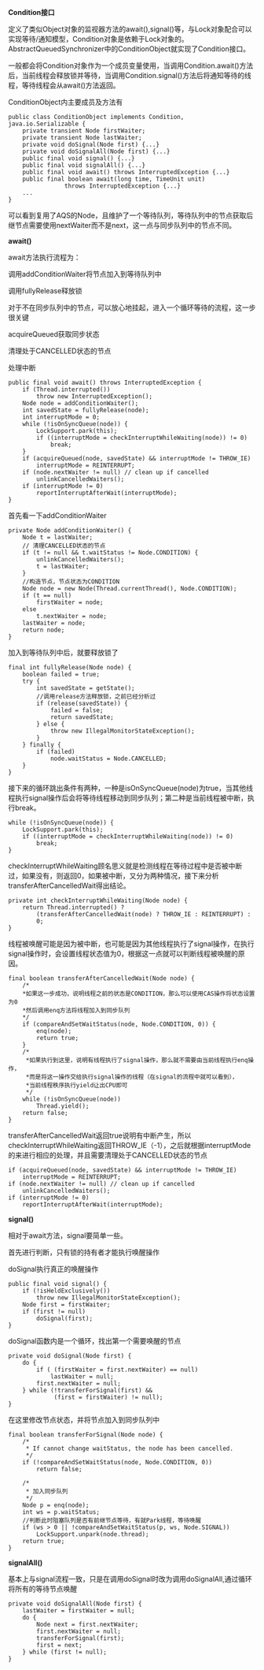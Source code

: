 **Condition接口**

定义了类似Object对象的监视器方法的await(),signal()等，与Lock对象配合可以实现等待/通知模型，Condition对象是依赖于Lock对象的。AbstractQueuedSynchronizer中的ConditionObject就实现了Condition接口。

一般都会将Condition对象作为一个成员变量使用，当调用Condition.await()方法后，当前线程会释放锁并等待，当调用Condition.signal()方法后将通知等待的线程，等待线程会从await()方法返回。

ConditionObject内主要成员及方法有

```
public class ConditionObject implements Condition, java.io.Serializable {
	private transient Node firstWaiter;
	private transient Node lastWaiter;
	private void doSignal(Node first) {...}
	private void doSignalAll(Node first) {...}
	public final void signal() {...}
	public final void signalAll() {...}
	public final void await() throws InterruptedException {...}
	public final boolean await(long time, TimeUnit unit)
                throws InterruptedException {...}
    ...
}
```

可以看到复用了AQS的Node，且维护了一个等待队列，等待队列中的节点获取后继节点需要使用nextWaiter而不是next，这一点与同步队列中的节点不同。

**await()**

await方法执行流程为：

调用addConditionWaiter将节点加入到等待队列中

调用fullyRelease释放锁

对于不在同步队列中的节点，可以放心地挂起，进入一个循环等待的流程，这一步很关键

acquireQueued获取同步状态

清理处于CANCELLED状态的节点

处理中断

```
public final void await() throws InterruptedException {
    if (Thread.interrupted())
        throw new InterruptedException();
    Node node = addConditionWaiter();
    int savedState = fullyRelease(node);
    int interruptMode = 0;
    while (!isOnSyncQueue(node)) {
        LockSupport.park(this);
        if ((interruptMode = checkInterruptWhileWaiting(node)) != 0)
            break;
    }
    if (acquireQueued(node, savedState) && interruptMode != THROW_IE)
        interruptMode = REINTERRUPT;
    if (node.nextWaiter != null) // clean up if cancelled
        unlinkCancelledWaiters();
    if (interruptMode != 0)
        reportInterruptAfterWait(interruptMode);
}
```

首先看一下addConditionWaiter

```
private Node addConditionWaiter() {
    Node t = lastWaiter;
    // 清理CANCELLED状态的节点
    if (t != null && t.waitStatus != Node.CONDITION) {
        unlinkCancelledWaiters();
        t = lastWaiter;
    }
    //构造节点，节点状态为CONDITION
    Node node = new Node(Thread.currentThread(), Node.CONDITION);
    if (t == null)
        firstWaiter = node;
    else
        t.nextWaiter = node;
    lastWaiter = node;
    return node;
}
```

加入到等待队列中后，就要释放锁了

```
final int fullyRelease(Node node) {
    boolean failed = true;
    try {
        int savedState = getState();
        //调用release方法释放锁，之前已经分析过
        if (release(savedState)) {
            failed = false;
            return savedState;
        } else {
            throw new IllegalMonitorStateException();
        }
    } finally {
        if (failed)
            node.waitStatus = Node.CANCELLED;
    }
}
```

接下来的循环跳出条件有两种，一种是isOnSyncQueue(node)为true，当其他线程执行signal操作后会将等待线程移动到同步队列；第二种是当前线程被中断，执行break。

```
while (!isOnSyncQueue(node)) {
    LockSupport.park(this);
    if ((interruptMode = checkInterruptWhileWaiting(node)) != 0)
        break;
}
```

checkInterruptWhileWaiting顾名思义就是检测线程在等待过程中是否被中断过，如果没有，则返回0，如果被中断，又分为两种情况，接下来分析transferAfterCancelledWait得出结论。

```
private int checkInterruptWhileWaiting(Node node) {
    return Thread.interrupted() ?
        (transferAfterCancelledWait(node) ? THROW_IE : REINTERRUPT) :
        0;
}
```

线程被唤醒可能是因为被中断，也可能是因为其他线程执行了signal操作，在执行signal操作时，会设置线程状态值为0，根据这一点就可以判断线程被唤醒的原因。

```
final boolean transferAfterCancelledWait(Node node) {
	/*
	*如果这一步成功，说明线程之前的状态是CONDITION，那么可以使用CAS操作将状态设置为0
	*然后调用enq方法将线程加入到同步队列
	*/
    if (compareAndSetWaitStatus(node, Node.CONDITION, 0)) {
        enq(node);
        return true;
    }
    /*
     *如果执行到这里，说明有线程执行了signal操作，那么就不需要由当前线程执行enq操作，
     *而是将这一操作交给执行signal操作的线程（在signal的流程中就可以看到），
     *当前线程秩序执行yield让出CPU即可
     */
    while (!isOnSyncQueue(node))
        Thread.yield();
    return false;
}
```

transferAfterCancelledWait返回true说明有中断产生，所以checkInterruptWhileWaiting返回THROW_IE（-1），之后就根据interruptMode的来进行相应的处理，并且需要清理处于CANCELLED状态的节点

```
if (acquireQueued(node, savedState) && interruptMode != THROW_IE)
    interruptMode = REINTERRUPT;
if (node.nextWaiter != null) // clean up if cancelled
    unlinkCancelledWaiters();
if (interruptMode != 0)
    reportInterruptAfterWait(interruptMode);
```

**signal()**

相对于await方法，signal要简单一些。

首先进行判断，只有锁的持有者才能执行唤醒操作

doSignal执行真正的唤醒操作

```
public final void signal() {
    if (!isHeldExclusively())
        throw new IllegalMonitorStateException();
    Node first = firstWaiter;
    if (first != null)
        doSignal(first);
}
```

doSignal函数内是一个循环，找出第一个需要唤醒的节点

```
private void doSignal(Node first) {
    do {
        if ( (firstWaiter = first.nextWaiter) == null)
            lastWaiter = null;
        first.nextWaiter = null;
    } while (!transferForSignal(first) &&
             (first = firstWaiter) != null);
}
```

在这里修改节点状态，并将节点加入到同步队列中

```
final boolean transferForSignal(Node node) {
    /*
     * If cannot change waitStatus, the node has been cancelled.
     */
    if (!compareAndSetWaitStatus(node, Node.CONDITION, 0))
        return false;

    /*
     * 加入同步队列
     */
    Node p = enq(node);
    int ws = p.waitStatus;
 	//判断此时阻塞队列是否有前继节点等待，有就Park线程，等待唤醒
    if (ws > 0 || !compareAndSetWaitStatus(p, ws, Node.SIGNAL))
        LockSupport.unpark(node.thread);
    return true;
}
```

**signalAll()**

基本上与signal流程一致，只是在调用doSignal时改为调用doSignalAll,通过循环将所有的等待节点唤醒

```
private void doSignalAll(Node first) {
    lastWaiter = firstWaiter = null;
    do {
        Node next = first.nextWaiter;
        first.nextWaiter = null;
        transferForSignal(first);
        first = next;
    } while (first != null);
}
```